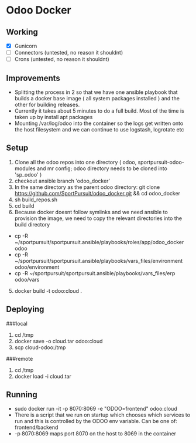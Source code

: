 # Odoo Docker

## Working
* [x] Gunicorn
* [ ] Connectors (untested, no reason it shouldnt)
* [ ] Crons (untested, no reason it shouldnt)

## Improvements
* Splitting the process in 2 so that we have one ansible playbook that builds a docker base image ( all system packages installed ) and the other for building releases.
 * Currently it takes about 5 minutes to do a full build. Most of the time is taken up by install apt packages
* Mounting /var/log/odoo into the container so the logs get written onto the host filesystem and we can continue to use logstash, logrotate etc


## Setup
1. Clone all the odoo repos into one directory ( odoo, sportpursuit-odoo-modules and mr config; odoo directory needs to be cloned into 'sp_odoo' )
2. checkout ansible branch 'odoo_docker'
3. In the same directory as the parent odoo directory: git clone https://github.com/SportPursuit/odoo_docker.git && cd odoo_docker
3. sh build_repos.sh
4. cd build
5. Because docker doesnt follow symlinks and we need ansible to provision the image, we need to copy the relevant directories into the build directory
 * cp -R ~/sportpursuit/sportpursuit.ansible/playbooks/roles/app/odoo_docker odoo
 * cp -R ~/sportpursuit/sportpursuit.ansible/playbooks/vars_files/environment odoo/environment
 * cp -R ~/sportpursuit/sportpursuit.ansible/playbooks/vars_files/erp odoo/vars
5. docker build -t odoo:cloud .


## Deploying
###local
1. cd /tmp
2. docker save -o cloud.tar odoo:cloud
3. scp cloud-odoo:/tmp

###remote
1. cd /tmp
2. docker load -i cloud.tar


## Running
* sudo docker run -it -p 8070:8069 -e "ODOO=frontend" odoo:cloud
 * There is a script that we run on startup which chooses which services to run and this is controlled by the ODOO env variable. Can be one of: frontend/backend
 * -p 8070:8069 maps port 8070 on the host to 8069 in the container
